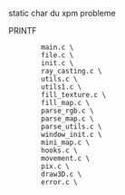 static char du xpm probleme

PRINTF


            main.c \
			file.c \
			init.c \
			ray_casting.c \
			utils.c \
			utils1.c \
			fill_texture.c \
			fill_map.c \
			parse_rgb.c \
			parse_map.c \
			parse_utils.c \
			window_init.c \
			mini_map.c \
			hooks.c \
			movement.c \
			pix.c \
			draw3D.c \
			error.c \